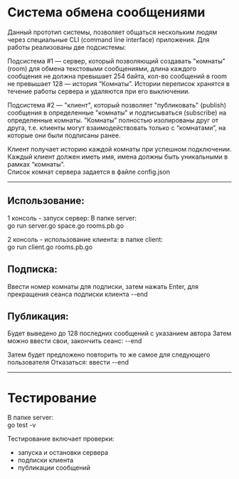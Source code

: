 
# Система обмена сообщениями  
Данный прототип системы, позволяет общаться нескольким людям через специальные CLI (command line interface) приложения. Для работы реализованы две подсистемы:  
  
Подсистема #1 — сервер, который позволяющий создавать "комнаты" (room) для обмена текстовыми сообщениями, длина каждого сообщения не должна превышает 254 байта, кол-во сообщений в room не превышает 128 — история “Комнаты”. Истории переписок хранятся в течение работы сервера и удаляются при его выключении.  
  
Подсистема #2 — "клиент", который позволяет "публиковать" (publish) сообщения в определенные "комнаты" и  подписываться (subscribe) на определенные комнаты. ”Комнаты” полностью изолированы друг от друга, т.е. клиенты могут взаимодействовать только с “комнатами”, на которые они были подписаны ранее.  

Клиент получает историю каждой комнаты при успешном подключении. Каждый клиент должен иметь имя, имена должны быть уникальными в рамках “комнаты”.  
Список комнат сервера задается в файле config.json  
***
## Использование:
1 консоль - запуск сервер: В папке server:  
go run server.go space.go rooms.pb.go  

2 консоль - использование клиента: в папке client:  
go run client.go rooms.pb.go  

## Подписка:
Ввести номер комнаты для подписки, затем нажать Enter, для прекращения сеанса подписки клиента --end

## Публикация:
Будет выведено до 128 последних сообщений с указанием автора
Затем можно ввести свои, закончить сеанс: --end

Затем будет предложено повторить то же самое для следующего пользователя
Отказаться: ввести --end
***
# Тестирование
В папке server:  
go test -v  

Тестирование включает проверки:
- запуска и остановки сервера  
- подписки клиента  
- публикации сообщений 